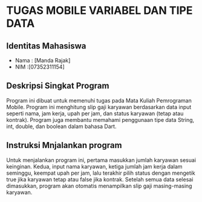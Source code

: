 # TUGAS MOBILE VARIABEL DAN TIPE DATA

## Identitas Mahasiswa
- Nama  : [Manda Rajak]
- NIM   :[07352311154]

## Deskripsi Singkat Program
Program ini dibuat untuk memenuhi tugas pada Mata Kuliah  Pemrograman Mobile. Program ini menghitung slip gaji karyawan berdasarkan data input seperti nama, jam kerja, upah per jam, dan status karyawan (tetap atau kontrak). Program juga membantu memahami penggunaan tipe data String, int, double, dan boolean dalam bahasa Dart.

## Instruksi Mnjalankan program
Untuk menjalankan program ini, pertama masukkan jumlah karyawan sesuai keinginan. Kedua, input nama karyawan, ketiga jumlah jam kerja dalam seminggu, keempat upah per jam, lalu terakhir pilih status dengan mengetik true jika karyawan tetap atau false jika kontrak. Setelah semua data selesai dimasukkan, program akan otomatis menampilkan slip gaji masing-masing karyawan.

